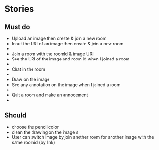 # Stories

## Must do
 - Upload an image then create & join a new room 
 - Input the URI of an image then create & join a new room
 - 
 - Join a room with the roomId & image URI
 - See the URI of the image and room id when I joined a room
 - 
 - Chat in the room
 - 
 - Draw on the image
 - See any annotation on the image when I joined a room
 - 
 - Quit a room and make an annocement
 - 
 
 ## Should
 - choose the pencil color
 - clean the drawing on the image s
 - User can switch image by join another room for another image with the same roomid (by link)